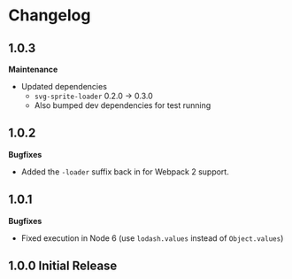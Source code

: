 # Changelog

## 1.0.3

**Maintenance**

* Updated dependencies
  * `svg-sprite-loader` 0.2.0 -> 0.3.0
  * Also bumped dev dependencies for test running

## 1.0.2

**Bugfixes**

* Added the `-loader` suffix back in for Webpack 2 support.

## 1.0.1

**Bugfixes**

* Fixed execution in Node 6 (use `lodash.values` instead of `Object.values`)

## 1.0.0 Initial Release
